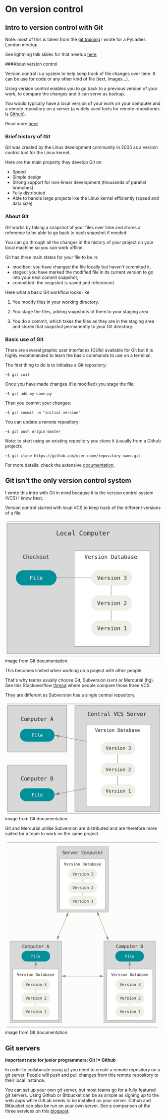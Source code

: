 # On version control

## Intro to version control with Git

Note: most of this is taken from the [git training](https://github.com/pyladieslondon/git-training) I wrote for a PyLadies London meetup.

See lightning talk slides for that meetup [here](http://nbviewer.ipython.org/github/pyladieslondon/git-training/blob/master/PyLadiesLondon-Git.ipynb)

###About version control

Version control is a system to help keep track of file changes over time.
It can be use for code or any other kind of file (text, images...).

Using version control enables you to go back to a previous version of your work, to compare the changes and it can serve as backup.

You would typically have a local version of your work on your computer and a remote repository on a server (a widely used tools for remote repositories is [Github](http://github.com/)).


Read more [here](https://git-scm.com/book/en/v2/Getting-Started-About-Version-Control).



### Brief history of Git

Git was created by the Linux development community in 2005 as a version control tool for the Linux kernel.

Here are the main property they develop Git on:

* Speed
* Simple design
* Strong support for non-linear development (thousands of parallel branches)
* Fully distributed
* Able to handle large projects like the Linux kernel efficiently (speed and data size)


### About Git

Git works by taking a snapshot of your files over time and stores a reference to be able to go back to each snapshot if needed.

You can go through all the changes in the history of your project on your local machine so you can work offline.

Git has three main states for your file to be in:

* modified: you have changed the file locally but haven't commited it,
* staged: you have marked the modified file in its current version to go into your next commit snapshot,
* committed: the snapshot is saved and referenced.


Here what a basic Git workflow looks like:

1. You modify files in your working directory.

2. You stage the files, adding snapshots of them to your staging area.

3. You do a commit, which takes the files as they are in the staging area and stores that snapshot permanently to your Git directory.


### Basic use of Git

There are several graphic user interfaces (GUIs) available for Git but it is highly recommanded to learn the basic commands to use on a terminal.

The first thing to do is to initialise a Git repository:
```
~$ git init
```

Once you have made changes (file modified) you stage the file:
```
~$ git add my-name.py
```

Then you commit your changes:
```
~$ git commit -m "initial version"
```

You can update a remote repository:
```
~$ git push origin master
```

Note: to start using an existing repository you clone it (usually from a Github project):
```
~$ git clone https://github.com/user-name/repository-name.git
```

For more details: check the extensive [documentation](https://git-scm.com/doc).


## Git isn't the only version control system

I wrote this intro with Git in mind because it is the version control system (VCS) I know best.

Version control started with local VCS to keep track of the different versions of a file.

![local VCS](img/local-vcs.png)
image from Git documentation

This becomes limited when working on a project with other people.

That's why teams usually choose Git, Subversion (svn) or Mercurial (hg).
See this Stackoverflow [thread](http://stackoverflow.com/questions/3183064/git-vs-mercurial-vs-svn) where people compare those three VCS.

They are different as Subversion has a single central repository.

![central VCS](img/central-vcs.png)
image from Git documentation

Git and Mercurial unlike Subversion are distributed and are therefore more suited for a team to work on the same project.

![distributed VCS](img/distributed-vcs.png)
image from Git documentation


## Git servers

**Important note for junior programmers: Git != Github**

In order to collaborate using git you need to create a remote repository on a git server.
People will push and pull changes from this remote repository to their local instance.

You can set up your own git server, but most teams go for a fully featured git servers.
Using Github or Bitbucket can be as simple as signing up to the web apps while GitLab needs to be installed on your server.
Github and Bitbucket can also be run on your own server. See a comparison of the three services on this [blogpost](https://technologyconversations.com/2015/10/16/github-vs-gitlabs-vs-bitbucket-server-formerly-stash/).
